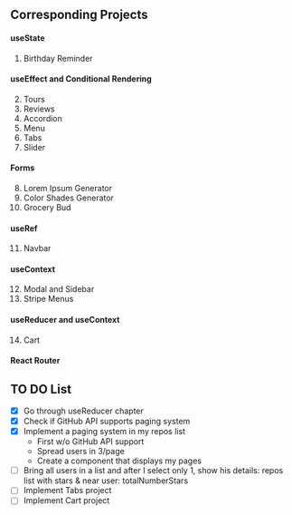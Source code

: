 ## Corresponding Projects

#### useState

1. Birthday Reminder

#### useEffect and Conditional Rendering

2. Tours
3. Reviews
4. Accordion
5. Menu
6. Tabs
7. Slider

#### Forms

8. Lorem Ipsum Generator
9. Color Shades Generator
10. Grocery Bud

#### useRef

11. Navbar

#### useContext

12. Modal and Sidebar
13. Stripe Menus

#### useReducer and useContext

14. Cart

#### React Router

## TO DO List
- [x] Go through useReducer chapter
- [x] Check if GitHub API supports paging system
- [x] Implement a paging system in my repos list
  - First w/o GitHub API support
  - Spread users in 3/page
  - Create a component that displays my pages
- [ ] Bring all users in a list and after I select only 1, show his details: repos list with stars & near user: totalNumberStars
- [ ] Implement Tabs project
- [ ] Implement Cart project
